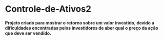 # Controle-de-Ativos2

#### Projeto criado para mostrar o retorno sobre um valor investido, devido a dificuldades encontradas pelos investidores de aber qual o preço da ação que deve ser vendido. 


